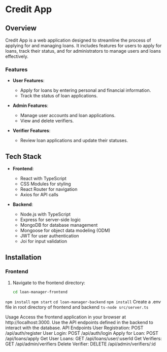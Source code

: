 # Credit App

## Overview
Credit App is a web application designed to streamline the process of applying for and managing loans. It includes features for users to apply for loans, track their status, and for administrators to manage users and loans effectively.

### Features
- **User Features**:
  - Apply for loans by entering personal and financial information.
  - Track the status of loan applications.
  
- **Admin Features**:
  - Manage user accounts and loan applications.
  - View and delete verifiers.

- **Verifier Features**:
  - Review loan applications and update their statuses.

## Tech Stack
- **Frontend**:
  - React with TypeScript
  - CSS Modules for styling
  - React Router for navigation
  - Axios for API calls

- **Backend**:
  - Node.js with TypeScript
  - Express for server-side logic
  - MongoDB for database management
  - Mongoose for object data modeling (ODM)
  - JWT for user authentication
  - Joi for input validation


## Installation

### Frontend
1. Navigate to the frontend directory:
   ```bash
   cd loan-manager-frontend

```npm install```
```npm start```
```cd loan-manager-backend```
```npm install```
Create a .env file in root directory of frontend and backend
```ts-node src/server.ts```

Usage
Access the frontend application in your browser at http://localhost:3000.
Use the API endpoints defined in the backend to interact with the database.
API Endpoints
User Registration: POST /api/auth/register
User Login: POST /api/auth/login
Apply for Loan: POST /api/loans/apply
Get User Loans: GET /api/loans/user/:userId
Get Verifiers: GET /api/admin/verifiers
Delete Verifier: DELETE /api/admin/verifiers/:id


